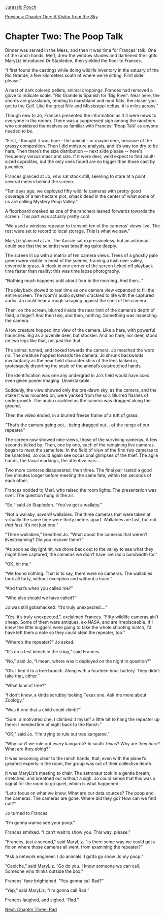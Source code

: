 [Jurassic Pouch](README.md)

[Previous: Chapter One: A Visitor from the Sky](ch01.md)

# Chapter Two: The Poop Talk

Dinner was served in the Mess, and then it was time for Frances' talk. One of the ranch hands, Merl, drew the window shades and darkened the lights. MaryLiz introduced Dr Stapledon, then yielded the floor to Frances. 

“I first found the castings while doing wildlife inventory in the estuary of the Rio Grande, a few kilometers south of where we're sitting. First slide please.”

A nest of dark colored pellets, animal droppings. Frances had removed a glove to indicate scale. "Rio Grande is Spanish for 'Big River'. Near here, the shores are grasslands, tending to marshland and mud flats, the closer you get to the Gulf. Like the great Nile and Mississippi deltas, it is miles across."

Though new to Jo, Frances presented the information as if it were news to everyone in the rooom. There was a suppressed sigh among the ranchers who considered themselves as familiar with Frances’ ‘Poop Talk’ as anyone needed to be.

“First, I thought it was hare - the animal - or maybe deer, because of the grassy composition. Then I did moisture analysis, and it’s way too dry to be hare. Then there’s the size distribution -- next slide please -- here's frequency versus mass and size. If it were deer, we’d expect to find adult-sized coprolites, but the only ones found are no bigger than those cast by juveniles.

Frances glanced at Jo, who sat stock still, seeming to stare at a point several meters behind the screen.  

“Ten days ago, we deployed fifty wildlife cameras with pretty good coverage of a ten hectare plot, smack dead in the center of what some of us are calling Mystery Poop Valley.”

A floorboard creaked as one of the ranchers leaned forwards towards the screen. This part was actually pretty cool.

“We used a wireless repeater to transmit ten of the cameras' views live. The rest were set to record to  local storage. This is what we saw.”

MaryLiz glanced at Jo. The Aussie sat expressionless, but an astronaut could see that the scientist was breathing quite deeply. 

The screen lit up with a matrix of ten camera views. Trees of a ghostly pale green were visible in most of the scenes, framing a lush river valley, covered in grass. A clock in one corner of the screen ticked off playback time faster than reality: this was time lapse photography.

“Nothing much happens until about four in the morning. And then...”

The playback slowed to real time as one camera view expanded to fill the entire screen. The room's audio system crackled to life with the captured audio. Jo could hear a rough scraping against the shell of the camera. 

Then, on the screen, blurred inside the near limit of the camera’s depth of field, a finger? And then two, and then, nothing. Something was inspecting the camera.

A low creature hopped into view of the camera. Like a hare, with powerful haunches. Big as a juvenile deer, but stockier. And no hare, nor deer, stood on two legs like that, not _just_ like that.

The animal turned, and looked towards the camera. Jo mouthed the word _no_. The creature hopped towards the camera. Jo shrunk backwards involuntarily as the near field characteristics of the lens kicked in, grotesquely distorting the scale of the animal’s outstretched hands.

The identification was one any undergrad in Jo’s field would have aced, even given poorer imaging. Unmistakable.

Suddenly, the view showed only the pre-dawn sky, as the camera, and the stake it was mounted on, were yanked from the soil. Blurred flashes of undergrowth. The audio crackled as the camera was dragged along the ground. 

Then the video ended, in a blurred freeze frame of a tuft of grass. 

“That’s the camera going out… being dragged out… of the range of our repeater.”

The screen now showed nine views, those of the surviving cameras. A few seconds ticked by. Then, one by one, each of the remaining live cameras began to meet the same fate. In the field of view of the first two cameras to be snatched, Jo could again see occasional glimpses of the thief. The agile hands, the facial markings, the attentive ears…..

Two more cameras disappeared, then three. The final pair lasted a good five minutes longer before meeting the same fate, within ten seconds of each other.

Frances nodded to Merl, who raised the room lights. The presentation was over. The question hung in the air.

“So,” said Jo Stapledon. “You’ve got a wallaby.”

“Not _a_ wallaby, _several_ wallabies. The three cameras that were taken at virtually the same time were thirty meters apart. Wallabies are fast, but not _that_ fast. It’s not just one.”

“Three wallabies,” breathed Jo. "What about the cameras that weren't livestreaming? Did you recover them?"

“As soon as daylight hit, we drove back out to the valley to see what they might have captured, the cameras we didn’t have live radio bandwidth for.”

“OK, hit me.”

“We found nothing. That is to say, there were no cameras. The wallabies took all forty, without exception and without a trace.”

“And that’s when you called me?”

“Who else should we have called?”

Jo was still gobsmacked. “It’s truly unexpected....”

“Yes, it’s truly unexpected.”, exclaimed Frances. “Fifty wildlife cameras ain’t cheap. Some of them were antiques, ex-NASA, and are irreplaceable. If I knew the little buggers were going to take the whole shooting match, I’d have left them a note so they could steal the repeater, too.”

“Where’s the repeater?” Jo asked.

“It’s on a test bench in the shop,” said Frances.

“No,” said Jo, “I mean, where was it deployed on the night in question?”

“Oh. I tied it to a tree branch. Along with a fourteen hour battery. They didn’t take that, either.”

“What kind of tree?”

“I don’t know, a kinda scrubby looking Texas one. Ask me more about Zoology.”

“Was it one that a child could climb?”

“Sure, a motivated one. I climbed it myself a little bit to hang the repeater up there: I needed line of sight back to the Ranch.”

“OK,” said Jo. “I’m trying to rule out tree kangaroo.”

“Why can’t we rule out _every_ kangaroo? In south Texas? Why are they _here_? What are they _doing_?”

It was becoming clear to the ranch hands, that, even with the planet’s greatest experts in the room, the group was out of their collective depth.

It was MaryLiz’s meeting to chair. The astronaut took in a gentle breath, stretched, and breathed out without a sigh. Jo could sense that this was a signal for the room to go quiet, which is what happened.

“Let’s focus on what we know. What are our data sources? The poop and the cameras. The cameras are gone. Where did they go? How can we find out?”

Jo turned to Frances.

“I’m gonna wanna see your poop.”

Frances smirked. “I can’t wait to show you. This way, please.”

“Frances, just a second," said MaryLiz. "Is there some way we could get a fix on where those cameras all went, from examining the repeater?”

“Ask a network engineer. I do animals. I gotta go show Jo my poop.”

“Capiche,” said MaryLiz. “Go do you. I know someone we can call. Someone who thinks outside the box."

Frances' face brightened. “You gonna call Rad?”

“Yep,” said MaryLiz, “I’m gonna call Rad.”

Frances laughed, and sighed. “Rad.”

[Next: Chapter Three: Rad](ch03.md)
